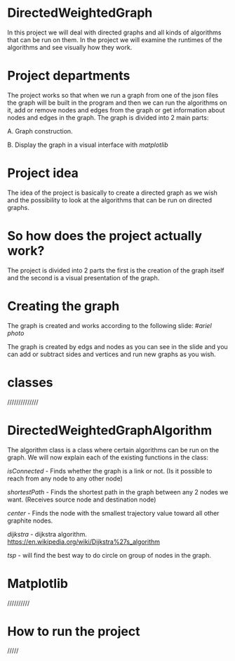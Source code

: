 #  DirectedWeightedGraph


In this project we will deal with directed graphs and all kinds of algorithms that can be run on them.
In the project we will examine the runtimes of the algorithms and see visually how they work.

#  Project departments
The project works so that when we run a graph from one of the json files the graph will be built in the program and then we can run the algorithms on it, add or remove nodes and edges from the graph or get information about nodes and edges in the graph.
The graph is divided into 2 main parts:

A. Graph construction.

B. Display the graph in a visual interface with *matplotlib*

#  Project idea
The idea of ​​the project is basically to create a directed graph as we wish and the possibility to look at the algorithms that can be run on directed graphs.

#  So how does the project actually work?
The project is divided into 2 parts the first is the creation of the graph itself and the second is a visual presentation of the graph.

#  Creating the graph
The graph is created and works according to the following slide:
#*ariel photo*

The graph is created by edgs and nodes as you can see in the slide and you can add or subtract sides and vertices and run new graphs as you wish.

#  classes

//////////////

#  DirectedWeightedGraphAlgorithm
The algorithm class is a class where certain algorithms can be run on the graph.
We will now explain each of the existing functions in the class:

*isConnected* - Finds whether the graph is a link or not. (Is it possible to reach from any node to any other node)

*shortestPath* - Finds the shortest path in the graph between any 2 nodes we want. (Receives source node and destination node)

*center* - Finds the node with the smallest trajectory value toward all other graphite nodes.

*dijkstra* - dijkstra algorithm. https://en.wikipedia.org/wiki/Dijkstra%27s_algorithm

*tsp* - will find the best way to do circle on group of nodes in the graph.

#  Matplotlib
//////////


#  How to run the project
/////

